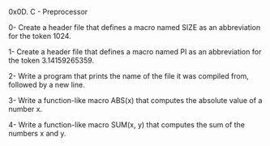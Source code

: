 0x0D. C - Preprocessor

0- Create a header file that defines a macro named SIZE as an abbreviation for the token 1024.

1- Create a header file that defines a macro named PI as an abbreviation for the token 3.14159265359.

2- Write a program that prints the name of the file it was compiled from, followed by a new line.



3- Write a function-like macro ABS(x) that computes the absolute value of a number x.



4- Write a function-like macro SUM(x, y) that computes the sum of the numbers x and y.



